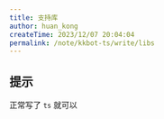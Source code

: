 ```yaml
---
title: 支持库
author: huan_kong
createTime: 2023/12/07 20:04:04
permalink: /note/kkbot-ts/write/libs
---
```


## 提示

正常写了 `ts` 就可以
